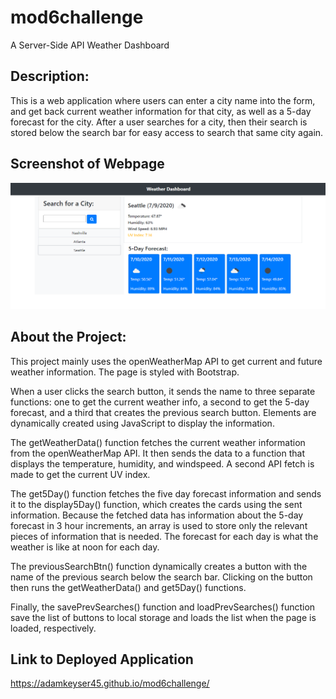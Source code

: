 # mod6challenge
A Server-Side API Weather Dashboard

## Description: 
This is a web application where users can enter a city name into the form, and get back current weather information for that city, as well as a 5-day forecast for the city. After a user searches for a city, then their search is stored below the search bar for easy access to search that same city again.

## Screenshot of Webpage
![Sreenshot of Webpage](./assets/images/screenshot_of_page.png)

## About the Project:
This project mainly uses the openWeatherMap API to get current and future weather information. The page is styled with Bootstrap.

When a user clicks the search button, it sends the name to three separate functions: one to get the current weather info, a second to get the 5-day forecast, and a third that creates the previous search button. Elements are dynamically created using JavaScript to display the information.

The getWeatherData() function fetches the current weather information from the openWeatherMap API. It then sends the data to a function that displays the temperature, humidity, and windspeed. A second API fetch is made to get the current UV index. 

The get5Day() function fetches the five day forecast information and sends it to the display5Day() function, which creates the cards using the sent information. Because the fetched data has information about the 5-day forecast in 3 hour increments, an array is used to store only the relevant pieces of information that is needed. The forecast for each day is what the weather is like at noon for each day.

The previousSearchBtn() function dynamically creates a button with the name of the previous search below the search bar. Clicking on the button then runs the getWeatherData() and get5Day() functions.

Finally, the savePrevSearches() function and loadPrevSearches() function save the list of buttons to local storage and loads the list when the page is loaded, respectively.

## Link to Deployed Application
https://adamkeyser45.github.io/mod6challenge/